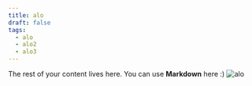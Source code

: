 ```yaml
---
title: alo
draft: false
tags:
  - alo
  - alo2
  - alo3
---
```

 
The rest of your content lives here. You can use **Markdown** here :)
![alo](https://assets.architecturaldigest.in/photos/600822c83a9d9570bc840f08/4:3/w_1024,h_768,c_limit/My-Neighbor-Totoro-Studio-Ghibli-theme-park-in-Japan-1366x768.jpg)
